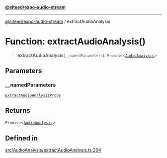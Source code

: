 [**@siteed/expo-audio-stream**](../README.md)

***

[@siteed/expo-audio-stream](../README.md) / extractAudioAnalysis

# Function: extractAudioAnalysis()

> **extractAudioAnalysis**(`__namedParameters`): `Promise`\<[`AudioAnalysis`](../interfaces/AudioAnalysis.md)\>

## Parameters

### \_\_namedParameters

[`ExtractAudioAnalysisProps`](../interfaces/ExtractAudioAnalysisProps.md)

## Returns

`Promise`\<[`AudioAnalysis`](../interfaces/AudioAnalysis.md)\>

## Defined in

[src/AudioAnalysis/extractAudioAnalysis.ts:204](https://github.com/deeeed/expo-audio-stream/blob/f7588a63aac89ce144d460194b73ce4440e19520/packages/expo-audio-stream/src/AudioAnalysis/extractAudioAnalysis.ts#L204)
